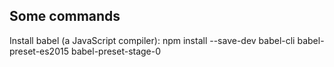 ## Some commands

Install babel (a JavaScript compiler): npm install --save-dev babel-cli babel-preset-es2015 babel-preset-stage-0